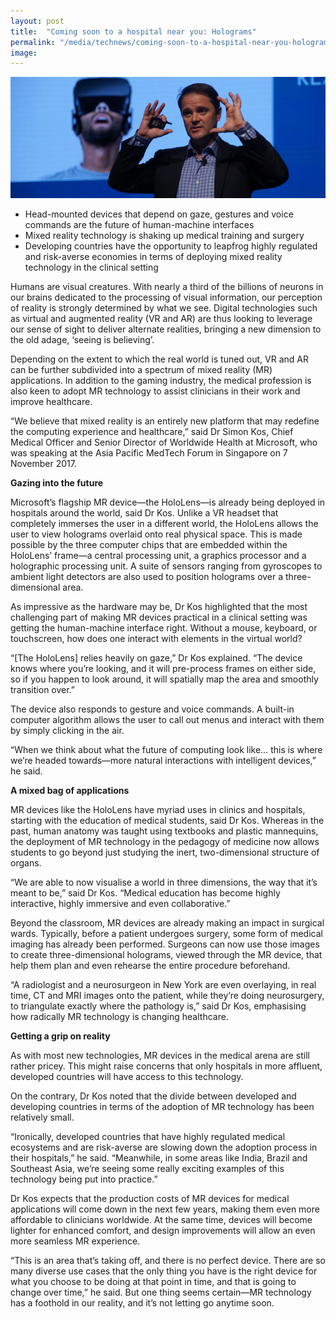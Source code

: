 ```yaml
---
layout: post
title:  "Coming soon to a hospital near you: Holograms"
permalink: "/media/technews/coming-soon-to-a-hospital-near-you-holograms"
image: 
---
```


![coming soon to a hospital near you holograms](/images/technews/coming-soon-to-a-hospital-near-you-holograms-part-1.JPG)

- Head-mounted devices that depend on gaze, gestures and voice commands are the future of human-machine interfaces
- Mixed reality technology is shaking up medical training and surgery
- Developing countries have the opportunity to leapfrog highly regulated and risk-averse economies in terms of deploying mixed reality technology in the clinical setting

Humans are visual creatures. With nearly a third of the billions of neurons in our brains dedicated to the processing of visual information, our perception of reality is strongly determined by what we see. Digital technologies such as virtual and augmented reality (VR and AR) are thus looking to leverage our sense of sight to deliver alternate realities, bringing a new dimension to the old adage, ‘seeing is believing’.

Depending on the extent to which the real world is tuned out, VR and AR can be further subdivided into a spectrum of mixed reality (MR) applications. In addition to the gaming industry, the medical profession is also keen to adopt MR technology to assist clinicians in their work and improve healthcare.

“We believe that mixed reality is an entirely new platform that may redefine the computing experience and healthcare,” said Dr Simon Kos, Chief Medical Officer and Senior Director of Worldwide Health at Microsoft, who was speaking at the Asia Pacific MedTech Forum in Singapore on 7 November 2017.


**Gazing into the future**

Microsoft’s flagship MR device—the HoloLens—is already being deployed in hospitals around the world, said Dr Kos. Unlike a VR headset that completely immerses the user in a different world, the HoloLens allows the user to view holograms overlaid onto real physical space. This is made possible by the three computer chips that are embedded within the HoloLens’ frame—a central processing unit, a graphics processor and a holographic processing unit. A suite of sensors ranging from gyroscopes to ambient light detectors are also used to position holograms over a three-dimensional area.

As impressive as the hardware may be, Dr Kos highlighted that the most challenging part of making MR devices practical in a clinical setting was getting the human-machine interface right. Without a mouse, keyboard, or touchscreen, how does one interact with elements in the virtual world? 

“[The HoloLens] relies heavily on gaze,” Dr Kos explained. “The device knows where you’re looking, and it will pre-process frames on either side, so if you happen to look around, it will spatially map the area and smoothly transition over.”

The device also responds to gesture and voice commands. A built-in computer algorithm allows the user to call out menus and interact with them by simply clicking in the air. 

“When we think about what the future of computing look like… this is where we’re headed towards—more natural interactions with intelligent devices,” he said.


**A mixed bag of applications**

MR devices like the HoloLens have myriad uses in clinics and hospitals, starting with the education of medical students, said Dr Kos. Whereas in the past, human anatomy was taught using textbooks and plastic mannequins, the deployment of MR technology in the pedagogy of medicine now allows students to go beyond just studying the inert, two-dimensional structure of organs.

“We are able to now visualise a world in three dimensions, the way that it’s meant to be,” said Dr Kos. “Medical education has become highly interactive, highly immersive and even collaborative.”

Beyond the classroom, MR devices are already making an impact in surgical wards. Typically, before a patient undergoes surgery, some form of medical imaging has already been performed. Surgeons can now use those images to create three-dimensional holograms, viewed through the MR device, that help them plan and even rehearse the entire procedure beforehand.

“A radiologist and a neurosurgeon in New York are even overlaying, in real time, CT and MRI images onto the patient, while they’re doing neurosurgery, to triangulate exactly where the pathology is,” said Dr Kos, emphasising how radically MR technology is changing healthcare.


**Getting a grip on reality**

As with most new technologies, MR devices in the medical arena are still rather pricey. This might raise concerns that only hospitals in more affluent, developed countries will have access to this technology.

On the contrary, Dr Kos noted that the divide between developed and developing countries in terms of the adoption of MR technology has been relatively small.

“Ironically, developed countries that have highly regulated medical ecosystems and are risk-averse are slowing down the adoption process in their hospitals,” he said. “Meanwhile, in some areas like India, Brazil and Southeast Asia, we’re seeing some really exciting examples of this technology being put into practice.”

Dr Kos expects that the production costs of MR devices for medical applications will come down in the next few years, making them even more affordable to clinicians worldwide. At the same time, devices will become lighter for enhanced comfort, and design improvements will allow an even more seamless MR experience.

“This is an area that’s taking off, and there is no perfect device. There are so many diverse use cases that the only thing you have is the right device for what you choose to be doing at that point in time, and that is going to change over time,” he said. But one thing seems certain—MR technology has a foothold in our reality, and it’s not letting go anytime soon.
